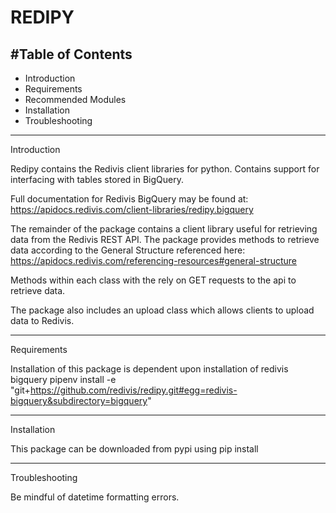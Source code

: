# REDIPY


#Table of Contents
------------------

* Introduction
* Requirements
* Recommended Modules
* Installation
* Troubleshooting



-------------------
Introduction 

Redipy contains the Redivis client libraries for python. Contains support for interfacing with tables stored in BigQuery.

Full documentation for Redivis BigQuery may be found at: https://apidocs.redivis.com/client-libraries/redipy.bigquery

The remainder of the package contains a client library useful for retrieving data from the Redivis REST API. 
The package provides methods to retrieve data according to the General Structure referenced here: 
https://apidocs.redivis.com/referencing-resources#general-structure 

Methods within each class with the rely on GET requests to the api to retrieve data.

The package also includes an upload class which allows clients to upload data to Redivis.

___________________
Requirements 

Installation of this package is dependent upon installation of redivis bigquery
pipenv install -e "git+https://github.com/redivis/redipy.git#egg=redivis-bigquery&subdirectory=bigquery"

-------------------
Installation 

This package can be downloaded from pypi using pip install

--------------------
Troubleshooting

Be mindful of datetime formatting errors.


